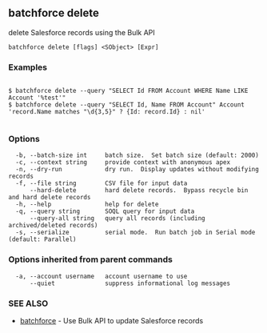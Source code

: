 ## batchforce delete

delete Salesforce records using the Bulk API

```
batchforce delete [flags] <SObject> [Expr]
```

### Examples

```

$ batchforce delete --query "SELECT Id FROM Account WHERE Name LIKE Account '%test'"
$ batchforce delete --query "SELECT Id, Name FROM Account" Account 'record.Name matches "\d{3,5}" ? {Id: record.Id} : nil'
	
```

### Options

```
  -b, --batch-size int     batch size.  Set batch size (default: 2000)
  -c, --context string     provide context with anonymous apex
  -n, --dry-run            dry run.  Display updates without modifying records
  -f, --file string        CSV file for input data
      --hard-delete        hard delete records.  Bypass recycle bin and hard delete records
  -h, --help               help for delete
  -q, --query string       SOQL query for input data
      --query-all string   query all records (including archived/deleted records)
  -s, --serialize          serial mode.  Run batch job in Serial mode (default: Parallel)
```

### Options inherited from parent commands

```
  -a, --account username   account username to use
      --quiet              suppress informational log messages
```

### SEE ALSO

* [batchforce](batchforce.md)	 - Use Bulk API to update Salesforce records

